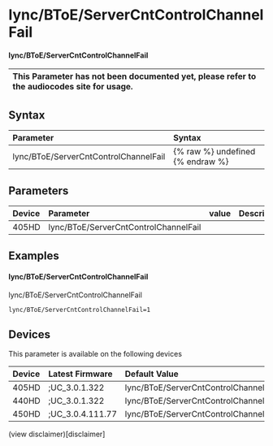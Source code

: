 ﻿---
description: lync/BToE/ServerCntControlChannelFail
search:
    keywords: ['lync','BToE','ServerCntControlChannelFail']
---

# lync/BToE/ServerCntControlChannelFail

#### lync/BToE/ServerCntControlChannelFail


| This Parameter has not been documented yet, please refer to the audiocodes site for usage.  |
| :--- |

## Syntax
| Parameter | Syntax |
| :--- | :--- |
|lync/BToE/ServerCntControlChannelFail | {% raw %} undefined {% endraw %} |

## Parameters
|Device|Parameter|value|Description|
|:---|:---|:---|:---|
| 405HD | lync/BToE/ServerCntControlChannelFail |  |  |

## Examples
#### lync/BToE/ServerCntControlChannelFail

lync/BToE/ServerCntControlChannelFail

```
lync/BToE/ServerCntControlChannelFail=1
```

## Devices
This parameter is available on the following devices

| Device | Latest Firmware | Default Value |
|:---|:---|:---|
| 405HD | ;UC_3.0.1.322 | lync/BToE/ServerCntControlChannelFail=1 
| 440HD | ;UC_3.0.1.322 | lync/BToE/ServerCntControlChannelFail=1 
| 450HD | ;UC_3.0.4.111.77 | lync/BToE/ServerCntControlChannelFail=1 

(view disclaimer)[disclaimer]
